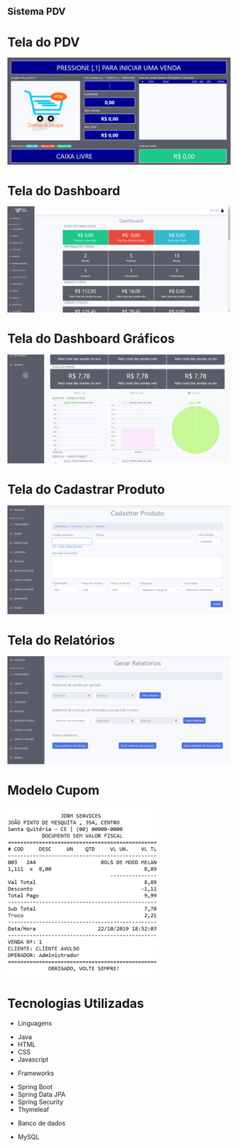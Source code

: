 ## Sistema PDV
# Tela do PDV
<img src="screenshorts/pdv2.png" alt="PDV" />

# Tela do Dashboard
<img src="screenshorts/dashboard.png" alt="Dashboard" />

# Tela do Dashboard Gráficos
<img src="screenshorts/dashboard-graficos.png" alt="Gráficos" />

# Tela do Cadastrar Produto
<img src="screenshorts/cadastrar-produto.png" alt="Cadastrar Produto" />

# Tela do Relatórios
<img src="screenshorts/gerar-relatorios.png" alt="Relatórios" />

# Modelo Cupom
<img src="screenshorts/cupom.png" alt="Cupom" />

# Tecnologias Utilizadas
* Linguagens
- Java
- HTML
- CSS
- Javascript

* Frameworks
- Spring Boot
- Spring Data JPA
- Spring Security
- Thymeleaf

* Banco de dados
- MySQL
